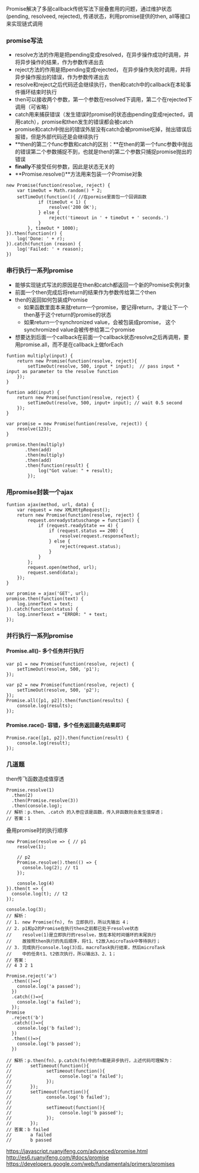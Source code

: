 Promise解决了多层callback传统写法下层叠套用的问题，通过维护状态(pending, resolveed, rejected), 传递状态，利用promise提供的then, all等接口来实现链式调用   
   
### promise写法  
- resolve方法的作用是把pending变成resolved，在异步操作成功时调用，并将异步操作的结果，作为参数传递出去        
- reject方法的作用是把pending变成rejected， 在异步操作失败时调用，并将异步操作报出的错误，作为参数传递出去  
- resolve和reject之后代码还会继续执行，then和catch中的callback在本轮事件循环结束时执行         
- then可以接收两个参数，第一个参数在resolved下调用，第二个在rejected下调用（可省略）       
- catch用来捕获错误（发生错误时promise的状态由pending变成rejected，调用catch），promise和then发生的错误都会被catch 
- promise和catch中抛出的错误外层没有catch会被promise吃掉，抛出错误后报错，但是外部代码还是会继续执行    
- **then的第二个func参数和catch的区别：**在then的第一个func参数中抛出的错误第二个参数捕捉不到，也就是then的第二个参数只捕捉promise抛出的错误    
- **finally**不接受任何参数，因此是状态无关的  
- **Promise.resolve()**方法用来包装一个Promise对象  
```
new Promise(function(resolve, reject) {
	var timeOut = Math.random() * 2;
	setTimeOut(function(){ //在pormise里面包一个回调函数
			if (timeOut < 1) {
				resolve('200 OK');
			} else {
				reject('timeout in ' + timeOut + ' seconds.')
			}
		}, timeOut * 1000);
}).then(function(r) {
	log('Done: ' + r);
}).catch(function (reason) {
	log('Failed: ' + reason);	
})
```  

### 串行执行一系列promise  
- 能够实现链式写法的原因是在then和catch都返回一个新的Promise实例对象        
- 前面一个then完成后将return的结果作为参数传给第二个then  
- then的返回如何包装成Promise
	- 如果函数里面本来就return一个promise，要记得return，才能让下一个then基于这个return的promise的状态  
	- 如果return一个synchronized value，会被包装成promise， 这个synchromized value会被传参给第二个promise    
- 想要达到后面一个callback在前面一个callback状态resolve之后再调用，要用promise.all，而不是在callback上做forEach  
```
funtion multiply(input) {
	return new Promise(function(resolve, reject){
		setTimeOut(resolve, 500, input * input);  // pass input * input as parameter to the resolve function
	});		
}

funtion add(input) {
	return new Promise(function(resolve, reject) {
		setTimeOut(resolve, 500, input+ input);	// wait 0.5 second
	});
}

var promise = new Promise(funtion(resolve, reject)) {
	resolve(123);
}

promise.then(multiply)
       .then(add)
       .then(multiply)
       .then(add)
       .then(function(result) {
       		log("Got value: " + result);
   		});
```  
 
### 用promise封装一个ajax 
```
funtion ajax(method, url, data) {
	var request = new XMLHttpRequest();
	return new Promise(function(resolve, reject) {
		request.onreadystatuschange = function() {
			if (request.readyState == 4) {
				if (request.status == 200) {
					resolve(request.responseText);
				} else {
					reject(request.status);
				}
			}
		};		
		request.open(method, url);
		request.send(data);
	});
}

var promise = ajax('GET', url);
promise.then(function(text) {
	log.innerText = text;	
}).catch(function(status) {
	log.innerTexxt = "ERROR: " + text;
});
```  

### 并行执行一系列promise 
#### Promise.all()- 多个任务并行执行 
```
var p1 = new Promise(function(resolve, reject) {
	setTimeOut(resolve, 500, 'p1');
});

var p2 = new Promise(function(resolve, reject) {
	setTimeOut(resolve, 500, 'p2');	
});
Promise.all([p1, p2]).then(function(results) {
	console.log(results);
});
``` 

#### Promise.race()- 容错，多个任务返回最先结果即可
```
Promise.race([p1, p2]).then(function(result) {
	console.log(result);	
});
```

### 几道题  
then传飞函数造成值穿透  
```
Promise.resolve(1)
  .then(2)
  .then(Promise.resolve(3))
  .then(console.log);
// 解析：p.then、.catch 的入参应该是函数，传入非函数则会发生值穿透；
// 答案：1
``` 
叠用promise时的执行顺序    
```
new Promise(resolve => { // p1
    resolve(1);
    
    // p2
    Promise.resolve().then(() => {
      console.log(2); // t1
    });

    console.log(4)
}).then(t => {
  console.log(t); // t2
});

console.log(3);
// 解析：
// 1. new Promise(fn), fn 立即执行，所以先输出 4；
// 2. p1和p2的Promise在执行then之前都已处于resolve状态
//    resolve(1)是立即执行的resolve，放在本轮时间循环的末尾执行
//    故按照then执行的先后顺序，将t1、t2放入microTask中等待执行；
// 3. 完成执行console.log(3)后，macroTask执行结束，然后microTask
//    中的任务t1、t2依次执行，所以输出3、2、1；
// 答案：
// 4 3 2 1
```  
```
Promise.reject('a')
  .then(()=>{  
    console.log('a passed'); 
  })
  .catch(()=>{  
    console.log('a failed'); 
  });  
Promise
  .reject('b')
  .catch(()=>{  
    console.log('b failed'); 
  })
  .then(()=>{  
    console.log('b passed');
  })

// 解析：p.then(fn)、p.catch(fn)中的fn都是异步执行，上述代码可理解为：
//       setTimeout(function(){
//             setTimeout(function(){
//                  console.log('a failed'); 
//             });  
//       });
//       setTimeout(function(){
//             console.log('b failed');
//
//             setTimeout(function(){
//                  console.log('b passed'); 
//             });
//       });
// 答案：b failed
//       a failed
//       b passed
```

https://javascript.ruanyifeng.com/advanced/promise.html
http://es6.ruanyifeng.com/#docs/promise
https://developers.google.com/web/fundamentals/primers/promises